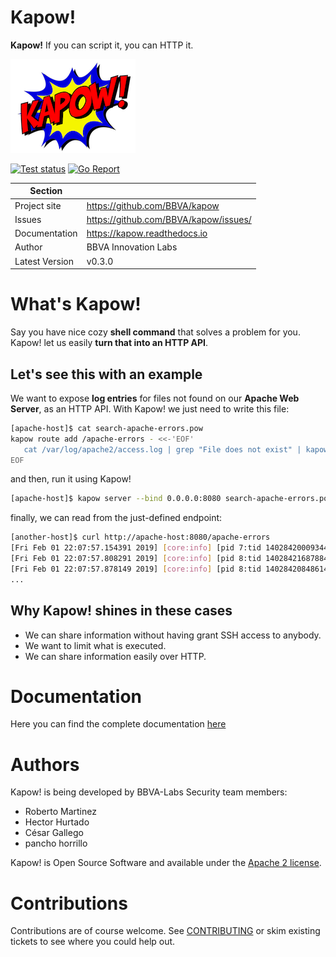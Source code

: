 Kapow!
======

**Kapow!** If you can script it, you can HTTP it.

![Kapow! Logo](https://raw.githubusercontent.com/BBVA/kapow/master/docs/source/_static/logo-200px.png)

[![Test status](https://circleci.com/gh/BBVA/kapow/tree/master.svg?style=svg)](https://circleci.com/gh/BBVA/kapow/tree/master)
[![Go Report](https://goreportcard.com/badge/github.com/bbva/kapow)](https://goreportcard.com/report/github.com/bbva/kapow)

|Section         |                   |
|----------------|------------------------------------------------|
|Project site    | https://github.com/BBVA/kapow                  |
|Issues          | https://github.com/BBVA/kapow/issues/          |
|Documentation   | https://kapow.readthedocs.io                   |
|Author          | BBVA Innovation Labs                           |
|Latest Version  | v0.3.0                                         |


# What's Kapow!

Say you have nice cozy **shell command** that solves a problem for you. Kapow! let us easily **turn that into an HTTP API**. 

## Let's see this with an example

We want to expose **log entries** for files not found on our **Apache Web Server**, as an HTTP API. With Kapow! we just need to write this file: 

```bash
[apache-host]$ cat search-apache-errors.pow
kapow route add /apache-errors - <<-'EOF'
   cat /var/log/apache2/access.log | grep "File does not exist" | kapow set /response/body
EOF
```
    
and then, run it using Kapow!

```bash
[apache-host]$ kapow server --bind 0.0.0.0:8080 search-apache-errors.pow
```

finally, we can read from the just-defined endpoint:

```bash
[another-host]$ curl http://apache-host:8080/apache-errors
[Fri Feb 01 22:07:57.154391 2019] [core:info] [pid 7:tid 140284200093440] [client 172.17.0.1:50756] AH00128: File does not exist: /usr/var/www/mysite/favicon.ico
[Fri Feb 01 22:07:57.808291 2019] [core:info] [pid 8:tid 140284216878848] [client 172.17.0.1:50758] AH00128: File does not exist: /usr/var/www/mysite/favicon.ico
[Fri Feb 01 22:07:57.878149 2019] [core:info] [pid 8:tid 140284208486144] [client 172.17.0.1:50758] AH00128: File does not exist: /usr/var/www/mysite/favicon.ico
...
```

## Why Kapow! shines in these cases

- We can share information without having grant SSH access to anybody.
- We want to limit what is executed.
- We can share information easily over HTTP. 

# Documentation

Here you can find the complete documentation [here](https://kapow.readthedocs.io)

# Authors

Kapow! is being developed by BBVA-Labs Security team members:

- Roberto Martinez
- Hector Hurtado
- César Gallego
- pancho horrillo

Kapow! is Open Source Software and available under the [Apache 2 license](https://raw.githubusercontent.com/BBVA/kapow/master/LICENSE).

# Contributions

Contributions are of course welcome. See [CONTRIBUTING](https://raw.githubusercontent.com/BBVA/kapow/blob/master/CONTRIBUTING.rst) or skim existing tickets to see where you could help out.
